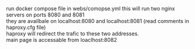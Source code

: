 run docker compose file in webs/comopse.yml 
this will run two nginx servers on ports 8080 and 8081  <br>
they are availbale on localhost:8080 and localhost:8081 (read comments in haproxy.cfg file)  <br>
haproxy will redirect the trafic to these two addresses.  <br>
main page is accessable from loaclhost:8082  <br>
